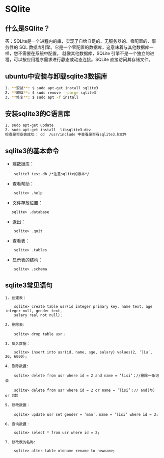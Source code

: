# SQlite
## 什么是SQlite？
答：SQLite是一个进程内的库，实现了自给自足的、无服务器的、零配置的、事务性的 SQL 数据库引擎。它是一个零配置的数据库，这意味着与其他数据库一样，您不需要在系统中配置。
   就像其他数据库，SQLite 引擎不是一个独立的进程，可以按应用程序需求进行静态或动态连接。SQLite 直接访问其存储文件。
## ubuntu中安装与卸载sqlite3数据库
```sh
1. **安装**: $ sudo apt-get install sqlite3
2. **卸载**: $ sudo remove --purge sqlite3
3. **修复**: $ sudo apt -f install
```
## 安装sqlite3的C语言库
```sh
1. sudo apt-get update
2. sudo apt-get install  libsqlite3-dev
检查是否安装成功： cd  /usr/include 中查看是否有sqlite3.h文件
```
## sqlite3的基本命令
   * 建数据库：
```
    sqlite3 test.db /*注意sqlite的版本*/
```

   * 查看帮助：
```
    sqlite> .help
```
   * 文件存放位置：
```
   sqlite> .database
```
   * 退出：
```
    sqlite> .quit
```
   * 查看表：
```
    sqlite> .tables
```
   * 显示表的结构：
```
    sqlite> .schema
```
## sqlite3常见语句

    1. 创建表：
```
    sqlite> create table usr(id integer primary key, name text, age integer null, gender text,
    salary real not null);
```
    2. 删除表:
```
    sqlite> drop table usr；
```
    3. 插入数据：
```
    sqlite> insert into usr(id, name, age, salary) values(2, ‘liu’, 20, 6000);
```
    4. 删除数据:
```
    sqlite> delete from usr where id = 2 and name = ‘lisi’；//删除一条记录

    sqlite> delete from usr where id = 2 or name = ‘lisi’；// and(与）or（或）
```
    5. 修改数据：
```
    sqlite> update usr set gender = ‘man’，name = ‘lisi’ where id = 3;
```
    6. 查询数据：
```
    sqlite> select * from usr where id = 2;
```
    7. 修改表的名称:
```
    sqlite> alter table oldname rename to newname;
```
